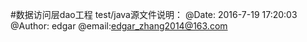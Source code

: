 #数据访问层dao工程 test/java源文件说明：
    @Date: 2016-7-19 17:20:03 @Author: edgar @email:edgar_zhang2014@163.com